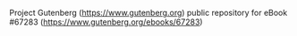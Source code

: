 Project Gutenberg (https://www.gutenberg.org) public repository for
eBook #67283 (https://www.gutenberg.org/ebooks/67283)

